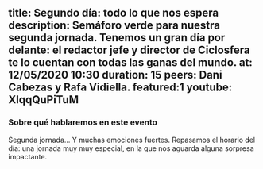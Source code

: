 title: Segundo día: todo lo que nos espera 
description: Semáforo verde para nuestra segunda jornada. Tenemos un gran día por delante: el redactor jefe y director de Ciclosfera te lo cuentan con todas las ganas del mundo. 
at: 12/05/2020 10:30
duration: 15
peers: Dani Cabezas y Rafa Vidiella. 
featured:1
youtube: XlqqQuPiTuM
----
### Sobre qué hablaremos en este evento

Segunda jornada... Y muchas emociones fuertes. Repasamos el horario del día: una jornada muy muy especial, en la que nos aguarda alguna sorpresa impactante. 
